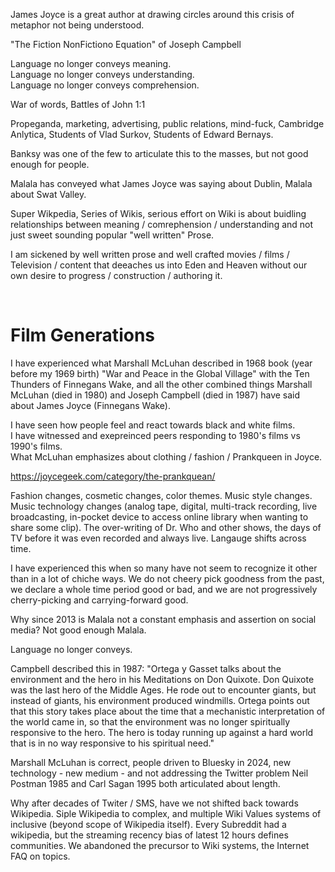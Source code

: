 James Joyce is a great author at drawing circles around this crisis of metaphor not being understood.

"The Fiction NonFictiono Equation" of Joseph Campbell    

Language no longer conveys meaning.   
Language no longer conveys understanding.    
Language no longer conveys comprehension.   

War of words, Battles of John 1:1 

Propeganda, marketing, advertising, public relations, mind-fuck, Cambridge Anlytica, Students of Vlad Surkov, Students of Edward Bernays.

Banksy was one of the few to articulate this to the masses, but not good enough for people.

Malala has conveyed what James Joyce was saying about Dublin, Malala about Swat Valley.   

Super Wikpedia, Series of Wikis, serious effort on Wiki is about buidling relationships between meaning / comrephension / understanding and not just sweet sounding popular "well written" Prose.

I am sickened by well written prose and well crafted movies / films / Television / content that deeaches us into Eden and Heaven without our own desire to progress / construction / authoring it.

&nbsp;

# Film Generations

I have experienced what Marshall McLuhan described in 1968 book (year before my 1969 birth) "War and Peace in the Global Village" with the Ten Thunders of Finnegans Wake, and all the other combined things Marshall McLuhan (died in 1980) and Joseph Campbell (died in 1987) have said about James Joyce (Finnegans Wake).

I have seen how people feel and react towards black and white films.  
I have witnessed and exepreinced peers responding to 1980's films vs 1990's films.   
What McLuhan emphasizes about clothing / fashion / Prankqueen in Joyce. 

https://joycegeek.com/category/the-prankquean/

Fashion changes, cosmetic changes, color themes. Music style changes. Music technology changes (analog tape, digital, multi-track recording, live broadcasting, in-pocket device to access online library when wanting to share some clip). The over-writing of Dr. Who and other shows, the days of TV before it was even recorded and always live. Langauge shifts across time.

I have experienced this when so many have not seem to recognize it other than in a lot of chiche ways. We do not cheery pick goodness from the past, we declare a whole time period good or bad, and we are not progressively cherry-picking and carrying-forward good.

Why since 2013 is Malala not a constant emphasis and assertion on social media? Not good enough Malala. 

Language no longer conveys.

Campbell described this in 1987: "Ortega y Gasset talks about the environment and the hero in his Meditations on Don Quixote. Don Quixote was the last hero of the Middle Ages. He rode out to encounter giants, but instead of giants, his environment produced windmills. Ortega points out that this story takes place about the time that a mechanistic interpretation of the world came in, so that the environment was no longer spiritually responsive to the hero. The hero is today running up against a hard world that is in no way responsive to his spiritual need."

Marshall McLuhan is correct, people driven to Bluesky in 2024, new technology - new medium - and not addressing the Twitter problem Neil Postman 1985 and Carl Sagan 1995 both articulated about length.

Why after decades of Twiter / SMS, have we not shifted back towards Wikipedia. Siple Wikipedia to complex, and multiple Wiki Values systems of inclusive (beyond scope of Wikipedia itself). Every Subreddit had a wikipedia, but the streaming recency bias of latest 12 hours defines communities. We abandoned the precursor to Wiki systems, the Internet FAQ on topics.



